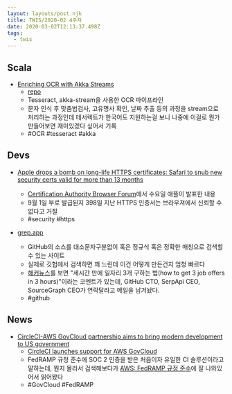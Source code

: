 ```yaml
---
layout: layouts/post.njk
title: TWIS/2020-02 4주차
date: 2020-03-02T12:13:37.498Z
tags:
  - twis
---
```



## Scala
- [Enriching OCR with Akka Streams](https://towardsdatascience.com/enriching-ocr-with-akka-streams-7e48990be929)
	- [repo](https://github.com/duanebester/streaming-ocr)
	- Tesseract, akka-stream을 사용한 OCR 파이프라인
	- 문자 인식 후 맞춤법검사, 고유명사 확인, 날짜 추출 등의 과정을 stream으로 처리하는 과정인데 테서렉트가 한국어도 지원하는걸 보니 나중에 이걸로 뭔가 만들어보면 재미있겠다 싶어서 기록
	- #OCR #tesseract #akka


## Devs
- [Apple drops a bomb on long-life HTTPS certificates: Safari to snub new security certs valid for more than 13 months](https://www.theregister.co.uk/2020/02/20/apple_shorter_cert_lifetime/)
	- [Certification Authority Browser Forum](https://cabforum.org/)에서 수요일 애플이 발표한 내용
	- 9월 1일 부로 발급된지 398일 지난 HTTPS 인증서는 브라우져에서 신뢰할 수 없다고 거절
	- #security #https

- [grep.app](https://grep.app/)
	- GitHub의 소스를 대소문자구분없이 혹은 정규식 혹은 정확한 매칭으로 검색할 수 있는 사이트
	- 실제로 깃헙에서 검색하면 꽤 느린데 이건 어떻게 만든건지 엄청 빠르다
	- [해커뉴스](https://news.ycombinator.com/item?id=22396824)를 보면 "세시간 만에 일자리 3개 구하는 법(how to get 3 job offers in 3 hours)"이라는 코멘트가 있는데, GitHub CTO, SerpApi CEO, SourceGraph CEO가 연락달라고 메일을 남겨놨다.
	- #github


## News
- [CircleCI-AWS GovCloud partnership aims to bring modern development to US government](https://techcrunch.com/2020/02/25/circleci-aws-govcloud-partnership-aims-to-bring-modern-development-to-u-s-government/)
	- [CircleCI launches support for AWS GovCloud](https://circleci.com/blog/the-data-driven-case-for-ci-what-30-million-workflows-reveal-about-devops-in-practice/)
	- FedRAMP 규정 준수에 SOC 2 인증을 받은 처음이자 유일한 CI 솔루션이라고 말하는데, 뭔지 몰라서 검색해보다가 [AWS: FedRAMP 규정 준수](https://aws.amazon.com/ko/compliance/fedramp/)에 잘 나와있어서 읽어봤다
	- #GovCloud #FedRAMP
